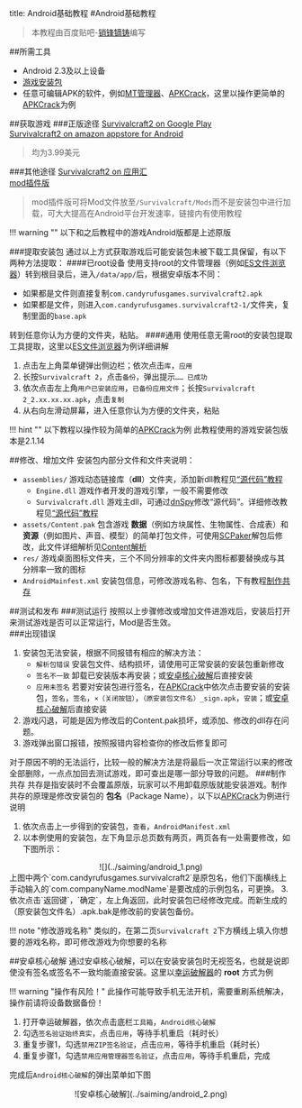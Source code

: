 title: Android基础教程
#Android基础教程

>本教程由百度贴吧-<a href="http://tieba.baidu.com/home/main/?un=销锋镝铸" target="_blank">销锋镝铸</a>编写

##所需工具
* Android 2.3及以上设备
* [游戏安装包](#_2)
* 任意可编辑APK的软件，例如[MT管理器][1]、[APKCrack][1]，这里以操作更简单的[APKCrack][1]为例

##获取游戏
###正版途径
<a href="http://play.google.com/store/apps/details?id=com.candyrufusgames.survivalcraft2" target="_blank">Survivalcraft2 on Google Play</a>  
<a href="https://www.amazon.com/Candy-Rufus-Games-Survivalcraft-2/dp/B01N6GTF7M" target="_blank">Survivalcraft2 on amazon appstore for Android</a>  
>均为3.99美元

###其他途径
<a href="http://m.appchina.com/app/com.candyrufusgames.survivalcraft2" target="_blank">Survivalcraft2 on 应用汇</a>  
<a href="https://tieba.baidu.com/p/5554414557" target="_blank">mod插件版</a>
>mod插件版可将Mod文件放至`/Survivalcraft/Mods`而不是安装包中进行加载，可大大提高在Android平台开发速率，链接内有使用教程

!!! warning ""
    以下和之后教程中的游戏Android版都是上述原版

###提取安装包
通过以上方式获取游戏后可能安装包未被下载工具保留，有以下两种方法提取：
####已root设备
使用支持root的文件管理器（例如[ES文件浏览器][1]）转到根目录后，进入`/data/app/`后，根据安卓版本不同：

* 如果都是文件则直接复制`com.candyrufusgames.survivalcraft2.apk`
* 如果都是文件，则进入`com.candyrufusgames.survivalcraft2-1/`文件夹，复制里面的`base.apk`

转到任意你认为方便的文件夹，粘贴。
####通用
使用任意无需root的安装包提取工具提取，这里以[ES文件浏览器][1]为例详细讲解  

1. 点击左上角菜单键弹出侧边栏；依次点击`库`，`应用`
2. 长按`Survivalcraft 2`，点击`备份`，弹出提示`…… 已成功`
3. 依次点击左上角`用户已安装应用`，`已备份应用文件`；长按`Survivalcraft 2_2.xx.xx.xx.apk`，点击`复制`
4. 从右向左滑动屏幕，进入任意你认为方便的文件夹，粘贴

!!! hint ""
    以下教程以操作较为简单的[APKCrack][1]为例
    此教程使用的游戏安装包版本是2.1.14
    
##修改、增加文件
安装包内部分文件和文件夹说明：

* `assemblies/` 游戏动态链接库（**dll**）文件夹，添加新dll教程见[“源代码”教程][7]
    * `Engine.dll` 游戏作者开发的游戏引擎，一般不需要修改
    * `Survivalcraft.dll` 游戏主dll，可通过[dnSpy][2]修改“源代码”。详细修改教程见[“源代码”教程][3]
* `assets/Content.pak` 包含游戏 **数据**（例如方块属性、生物属性、合成表）和 **资源**（例如图片、声音、模型）的简单打包文件，可使用[SCPaker][4]解包后修改，此文件详细解析见[Content解析][5]
* `res/` 游戏桌面图标文件夹，三个不同分辨率的文件夹内图标都要替换成与其分辨率一致的图标
* `AndroidMainfest.xml` 安装包信息，可修改游戏名称、包名，下有教程[制作共存][6]

##测试和发布
###测试运行
按照以上步骤修改或增加文件进游戏后，安装后打开来测试游戏是否可以正常运行，Mod是否生效。  
###出现错误

1. 安装包无法安装，根据不同报错有相应的解决方法：
    * `解析包错误` 安装包文件、结构损坏，请使用可正常安装的安装包重新修改
    * `签名不一致` 卸载已安装版本再安装；或[安卓核心破解][8]后直接安装
    * `应用未签名` 若要对安装包进行签名，在[APKCrack][1]中依次点击要安装的安装包，`签名`，`签名`，`×（关闭按钮）`，`（原安装包文件名）_sign.apk`，`安装`；或[安卓核心破解][8]后直接安装
2. 游戏闪退，可能是因为修改后的Content.pak损坏，或添加、修改的dll存在问题。  
3. 游戏弹出窗口报错，按照报错内容检查你的修改后修复即可  

对于原因不明的无法运行，比较一般的解决方法是将最后一次正常运行以来的修改全部删除，一点点加回去测试游戏，即可查出是哪一部分导致的问题。
###制作共存
 共存是指安装时不会覆盖原版，玩家可以不用卸载原版就能安装游戏。制作共存的原理是修改安装包的 **包名**（Package Name），以下以[APKCrack][1]为例进行说明

1.  依次点击上一步得到的安装包，`查看`，`AndroidManifest.xml`
2. 以本例使用的安装包，左下角显示总页数有两页，两页各有一处需要修改，如下图所示：  
<center><div style="max-width: 540px;">![](../saiming/android_1.png)</div></center>  
上图中两个`com.candyrufusgames.survivalcraft2`是原包名，他们下面横线上手动输入的`com.companyName.modName`是要改成的示例包名，可更换。
3. 依次点击`返回键`，`确定`，左上角返回，此时安装包已经修改完成。而新生成的（原安装包文件名）.apk.bak是修改前的安装包备份。

!!! note "修改游戏名称"
    类似的，在第二页`Survivalcraft 2`下方横线上填入你想要的游戏名称，即可修改游戏为你想要的名称
    
##安卓核心破解
通过安卓核心破解，可以在安装安装包时无视签名，也就是说即使没有签名或签名不一致均能直接安装。这里以[幸运破解器][9]的 **root** 方式为例

!!! warning "操作有风险！"
    此操作可能导致手机无法开机，需要重刷系统解决，操作前请将设备数据备份！

1. 打开幸运破解器，依次点击底栏`工具箱`，`Android核心破解`
2. 勾选`签名验证始终真实`，点击`应用`，等待手机重启（耗时长）
3. 重复步骤1，勾选`禁用ZIP签名验证`，点击`应用`，等待手机重启（耗时长）
4. 重复步骤1，勾选`禁用应用管理器签名验证`，点击`应用`，等待手机重启，完成

完成后`Android核心破解`的弹出菜单如下图
<center><div style="max-width: 360px;">![安卓核心破解](../saiming/android_2.png)</div></center>  

[1]: resources.md#apk
[2]: resources.md#_12
[3]: source_code_tutorial.md
[4]: resources.md#contentpak
[5]: content_tutorial.md
[6]: #_11
[7]: source_code_tutorial.md#待补充
[8]: #_12
[9]: resources.md#_8